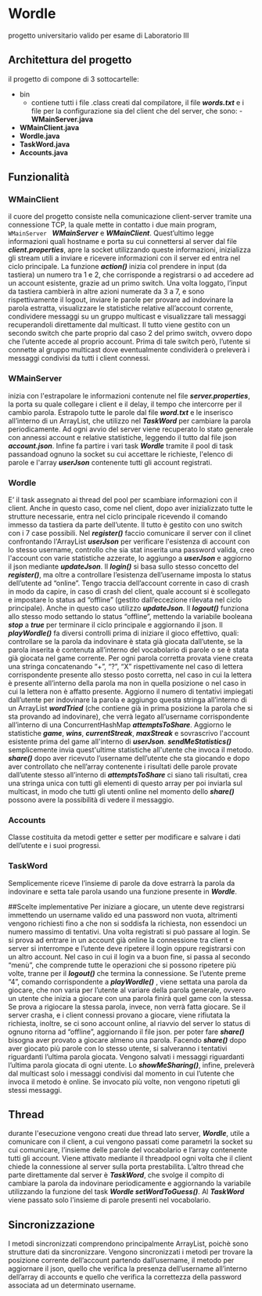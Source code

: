 # Wordle
progetto universitario valido per esame di Laboratorio III

## Architettura del progetto
il progetto di compone di 3 sottocartelle:
- bin
    - contiene tutti i file .class creati dal compilatore, il file ***words.txt*** e i file per la configurazione sia del client che del server, che sono:
      -**WMainServer.java**
- **WMainClient.java**
- **Wordle.java**
- **TaskWord.java**
- **Accounts.java**

## Funzionalità
### WMainClient
il cuore del progetto consiste nella comunicazione client-server tramite una connessione TCP, la quale mette in contatto i due main program, ```WMainServer ``` ***WMainServer*** e ***WMainClient***. Quest’ultimo legge informazioni quali hostname e porta su cui connettersi al server dal file ***client.properties***, apre la socket utilizzando queste informazioni, inizializza gli stream utili a inviare e ricevere informazioni con il server ed entra nel ciclo principale. La funzione ***action()*** inizia col prendere in input (da tastiera) un numero tra 1 e 2, che corrisponde a registrarsi o ad accedere ad un account esistente, grazie ad un
primo switch. Una volta loggato, l’input da tastiera cambierà in altre azioni numerate da 3 a 7, e sono rispettivamente il logout, inviare le parole per provare ad indovinare la parola estratta, visualizzare le statistiche relative all’account corrente, condividere messaggi su un gruppo multicast e visualizzare tali messaggi recuperandoli direttamente dal multicast. Il tutto viene gestito con un secondo switch che parte proprio dal caso 2 del primo switch, ovvero dopo che l’utente accede al proprio account. Prima di tale switch però, l’utente si connette al gruppo multicast dove eventualmente condividerà o preleverà i messaggi condivisi da tutti i client connessi.

### WMainServer
inizia con l'estrapolare le informazioni contenute nel file ***server.properties***, la porta su quale collegare i client e il delay, il tempo che intercorre per il cambio parola. Estrapolo tutte le parole dal file ***word.txt*** e le inserisco all’interno di un ArrayList, che utilizzo nel ***TaskWord*** per cambiare la parola periodicamente. Ad ogni avvio del server viene recuperato lo stato generale con annessi account e relative statistiche, leggendo il tutto dal file json ***account.json***. Infine fa partire i vari task ***Wordle*** tramite il pool di task passandoad ognuno la socket su cui accettare le richieste, l'elenco di parole e l'array ***userJson*** contenente tutti gli account registrati.

### Wordle
E’ il task assegnato ai thread del pool per scambiare informazioni con il client. Anche in questo caso, come nel client, dopo aver inizializzato tutte le strutture necessarie, entra nel ciclo principale ricevendo il comando immesso da tastiera da parte dell’utente. Il tutto è gestito con uno switch con i 7 case possibili. Nel ***register()*** faccio comunicare il server con il clinet confrontando l'ArrayList ***userJson*** per verificare l'esistenza di account con lo stesso username, controllo che sia stat inserita una password valida, creo l'account con varie statistiche azzerate, lo aggiungo a ***userJson*** e aggiorno il json mediante ***updateJson***. 
Il ***login()*** si basa sullo stesso concetto del ***register()***, ma oltre a controllare l’esistenza dell’username imposta lo status dell’utente ad “online”. Tengo traccia dell’account corrente in caso di crash in modo da capire, in caso di crash del client, quale account si è scollegato e impostare lo status ad “offline” (gestito dall’eccezione rilevata nel ciclo principale). Anche in questo caso utilizzo ***updateJson***.
Il ***logout()*** funziona allo stesso modo settando lo status “offline”, mettendo la variabile booleana ***stop*** a ***true*** per terminare il ciclo principale e aggiornando il json. Il ***playWordle()*** fa diversi controlli prima di iniziare il gioco effettivo, quali: controllare se la parola da indovinare è stata già giocata dall’utente, se la parola inserita è contenuta all’interno del vocabolario di parole o se è stata già giocata nel game corrente. Per ogni parola corretta provata viene creata una stringa concatenando “+”, “?”, “X” rispettivamente nel caso di lettera corrispondente presente allo stesso posto corretta,
nel caso in cui la lettera è presente all’interno della parola ma non in quella posizione o nel caso in cui la lettera non è affatto presente. Aggiorno il numero di tentativi impiegati dall’utente per indovinare la parola e aggiungo questa stringa all’interno di un ArrayList ***wordTried*** (che contiene  già in prima posizione la parola che si sta provando ad indovinare), che verrà legato all’username corrispondente all’interno di una ConcurrentHashMap ***attemptsToShare***. Aggiorno le statistiche ***game***, ***wins***, ***currentStreak***, ***maxStreak*** e sovrascrivo l'account esistente prima del game all'interno di ***userJson***.
***sendMeStatistics()*** semplicemente invia quest'ultime statistiche all'utente che invoca il metodo. 
***share()*** dopo aver ricevuto l’username dell’utente che sta giocando e dopo aver controllato che nell’array contenente i risultati delle parole provate dall’utente stesso all’interno di ***attemptsToShare*** ci siano tali risultati, crea una stringa unica con tutti gli elementi di questo array per poi inviarla sul multicast, in modo che tutti gli utenti online nel momento dello ***share()*** possono avere la possibilità di vedere il messaggio.

### Accounts 
Classe costituita da metodi getter e setter per modificare e salvare i dati dell’utente e i
suoi progressi.

### TaskWord
Semplicemente riceve l’insieme di parole da dove estrarrà la parola da indovinare e
setta tale parola usando una funzione presente in ***Wordle***.


##Scelte implementative
Per iniziare a giocare, un utente deve registrarsi immettendo un username valido ed
una password non vuota, altrimenti vengono richiesti fino a che non si soddisfa la
richiesta, non essendoci un numero massimo di tentativi. Una volta registrati si può passare al login. Se si prova ad entrare in un account già
online la connessione tra client e server si interrompe e l’utente deve ripetere il login
oppure registrarsi con un altro account. Nel caso in cui il login va a buon fine, si passa
al secondo “menù”, che comprende tutte le operazioni che si possono ripetere più volte,
tranne per il ***logout()*** che termina la connessione. Se l’utente preme “4”, comando
corrispondente a ***playWordle()*** , viene settata una parola da giocare, che non varia per
l’utente al variare della parola generale, ovvero un utente che inizia a giocare con una
parola finirà quel game con la stessa. Se prova a rigiocare la stessa parola, invece, non
verrà fatta giocare.
Se il server crasha, e i client connessi provano a giocare, viene rifiutata la richiesta,
inoltre, se ci sono account online, al riavvio del server lo status di ognuno ritorna ad
“offline”, aggiornando il file json. per poter fare ***share()*** bisogna aver provato a giocare almeno una parola. Facendo ***share()*** dopo aver giocato più parole con lo stesso utente, si salveranno i tentativi
riguardanti l’ultima parola giocata. Vengono salvati i messaggi riguardanti l’ultima
parola giocata di ogni utente. 
Lo ***showMeSharing()***, infine, preleverà dal multicast solo i messaggi condivisi dal
momento in cui l’utente che invoca il metodo è online. Se invocato più volte, non
vengono ripetuti gli stessi messaggi.

## Thread
durante l'esecuzione vengono creati due thread lato server, ***Wordle***, utile a comunicare
con il client, a cui vengono passati come parametri la socket su cui comunicare,
l’insieme delle parole del vocabolario e l’array contenente tutti gli account. Viene attivato
mediante il threadpool ogni volta che il client chiede la connessione al server sulla porta
prestabilita. L’altro thread che parte direttamente dal server è ***TaskWord***, che svolge il
compito di cambiare la parola da indovinare periodicamente e aggiornando la variabile
utilizzando la funzione del task ***Wordle setWordToGuess()***. Al ***TaskWord*** viene passato solo l'insieme di parole presenti nel vocabolario. 

## Sincronizzazione
I metodi sincronizzati comprendono principalmente ArrayList, poichè sono strutture dati
da sincronizzare. Vengono sincronizzati i metodi per trovare la posizione corrente
dell’account partendo dall’username, il metodo per aggiornare il json, quello che verifica
la presenza dell’username all’interno dell’array di accounts e quello che verifica la
correttezza della password associata ad un determinato username.

